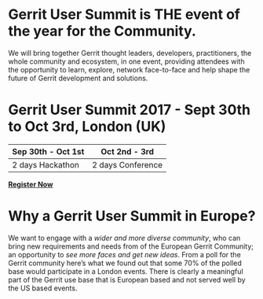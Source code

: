 

# Gerrit User Summit is THE event of the year for the Community.

We will bring together Gerrit thought leaders, developers, practitioners, the whole community and ecosystem, in one event, providing attendees with the opportunity to learn, explore, network face-to-face and help shape the future of Gerrit development and solutions.

# Gerrit User Summit 2017 - Sept 30th to Oct 3rd, London (UK)

| Sep 30th - Oct 1st | Oct 2nd - 3rd     |
|--------------------|-------------------|
| 2 days Hackathon   | 2 days Conference |

**[Register Now](https://www.eventbrite.co.uk/e/gerrit-user-summit-2017-tickets-34486175078)**

# Why a Gerrit User Summit in Europe?

We want to engage with a *wider and more diverse community*, who can bring new requirements and needs from of the European Gerrit Community; an opportunity to *see more faces and get new ideas*.
From a poll for the Gerrit community here’s what we found out that some 70% of the polled base would participate in a London events. There is clearly a meaningful part of the Gerrit use base that is European based and not served well by the US based events.


